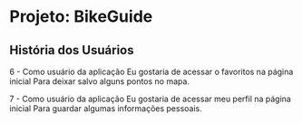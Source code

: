 
# Projeto: BikeGuide

## História dos Usuários

6 - Como usuário da aplicação
Eu gostaria de acessar o favoritos na página inicial
Para  deixar salvo alguns pontos no mapa.

7 - Como usuário da aplicação
Eu gostaria de acessar meu perfil na página inicial
Para guardar algumas informações pessoais.
